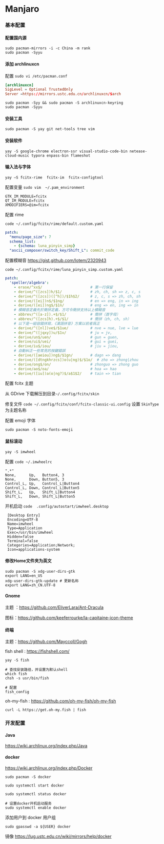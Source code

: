 # Manjaro 	

### 基本配置

#### 配置国内源

```shell
sudo pacman-mirrors -i -c China -m rank
sudo pacman -Syyu
```

#### 添加 archlinuxcn

配置 `sudo vi /etc/pacman.conf`

```conf
[archlinuxcn]
SigLevel = Optional TrustedOnly
Server =https://mirrors.ustc.edu.cn/archlinuxcn/$arch
```

```shell
sudo pacman -Syy && sudo pacman -S archlinuxcn-keyring
sudo pacman -Syyu
```

#### 安装工具

```shell
sudo pacman -S yay git net-tools tree vim
```

#### 安装软件

```shell
yay -S google-chrome electron-ssr visual-studio-code-bin netease-cloud-music typora enpass-bin flameshot
```

#### 输入法与字体

```shell
yay –S fcitx-rime  fcitx-im  fcitx-configtool
```

配置变量 `sudo vim  ~/.pam_environment `

```
GTK_IM_MODULE=fcitx  
QT_IM_MODULE=fcitx  
XMODIFIERS=@im=fcitx 
```

配置 rime

 `code ~/.config/fcitx/rime/default.custom.yaml `

```yaml
patch:
  "menu/page_size": 7
  schema_list:
    - {schema: luna_pinyin_simp}
  "ascii_composer/switch_key/Shift_L": commit_code
```

配置模糊音 https://gist.github.com/lotem/2320943

`code ~/.config/fcitx/rime/luna_pinyin_simp.custom.yaml`

```yaml
patch:
  'speller/algebra':
    - erase/^xx$/                      # 第一行保留
    - derive/^([zcs])h/$1/             # zh, ch, sh => z, c, s
    - derive/^([zcs])([^h])/$1h$2/     # z, c, s => zh, ch, sh
    - derive/([ei])n$/$1ng/            # en => eng, in => ing
    - derive/([ei])ng$/$1n/            # eng => en, ing => in
    # 模糊音定義先於簡拼定義，方可令簡拼支持以上模糊音
    - abbrev/^([a-z]).+$/$1/           # 簡拼（首字母）
    - abbrev/^([zcs]h).+$/$1/          # 簡拼（zh, ch, sh）
    # 以下是一組容錯拼寫，《漢語拼音》方案以前者爲正
    - derive/^([nl])ve$/$1ue/          # nve = nue, lve = lue
    - derive/^([jqxy])u/$1v/           # ju = jv,
    - derive/un$/uen/                  # gun = guen,
    - derive/ui$/uei/                  # gui = guei,
    - derive/iu$/iou/                  # jiu = jiou,
    # 自動糾正一些常見的按鍵錯誤
    - derive/([aeiou])ng$/$1gn/        # dagn => dang 
    - derive/([dtngkhrzcs])o(u|ng)$/$1o/  # zho => zhong|zhou
    - derive/ong$/on/                  # zhonguo => zhong guo
    - derive/ao$/oa/                   # hoa => hao
    - derive/([iu])a(o|ng?)$/a$1$2/    # tain => tian
```

配置 fcitx 主题

从 GDrive 下载解压到目录`~/.config/fcitx/skin`

修复文件 `code ~/.config/fcitx/conf/fcitx-classic-ui.config`  设置 `SkinType` 为主题名称

配置 emoji 字体

```shell
sudo pacman -S noto-fonts-emoji
```

#### 鼠标滚动

```shell
yay -S imwheel
```

配置 `code ~/.imwheelrc`

```
".*" 
None,      Up,   Button4, 3 
None,      Down, Button5, 3 
Control_L, Up,   Control_L|Button4 
Control_L, Down, Control_L|Button5 
Shift_L,   Up,   Shift_L|Button4 
Shift_L,   Down, Shift_L|Button5 
```

开机启动 `code  .config/autostart/imwheel.desktop`

```
 [Desktop Entry]
 Encoding=UTF-8
 Name=imwheel
 Type=Application
 Exec=/usr/bin/imwheel
 Hidden=false
 Terminal=false
 Categories=Application;Network;
 Icon=applications-system
```

#### 修改Home文件夹为英文

```shell
sudo pacman -S xdg-user-dirs-gtk
export LANG=en_US
xdg-user-dirs-gtk-update # 更新名称
export LANG=zh_CN.UTF-8 
```

#### Gnome 

主题 ：https://github.com/EliverLara/Ant-Dracula

图标：https://github.com/keeferrourke/la-capitaine-icon-theme

#### 终端

主题：https://github.com/Mayccoll/Gogh

fish shell : https://fishshell.com/

```shell
yay -S fish 

# 查找安装路径，并设置为默认shell
which fish 
chsh -s usr/bin/fish

# 配置
fish_config
```

oh-my-fish : https://github.com/oh-my-fish/oh-my-fish

```shell
curl -L https://get.oh-my.fish | fish
```



### 开发配置

#### Java  

 https://wiki.archlinux.org/index.php/Java

#### docker

https://wiki.archlinux.org/index.php/Docker

```shell
sudo pacman -S docker

sudo systemctl start docker 

sudo systemctl status docker

# 设置docker开机启动服务
sudo systemctl enable docker
```

添加用户到 docker 用户组

```shell
sudo gpasswd -a ${USER} docker
```

镜像 https://lug.ustc.edu.cn/wiki/mirrors/help/docker
